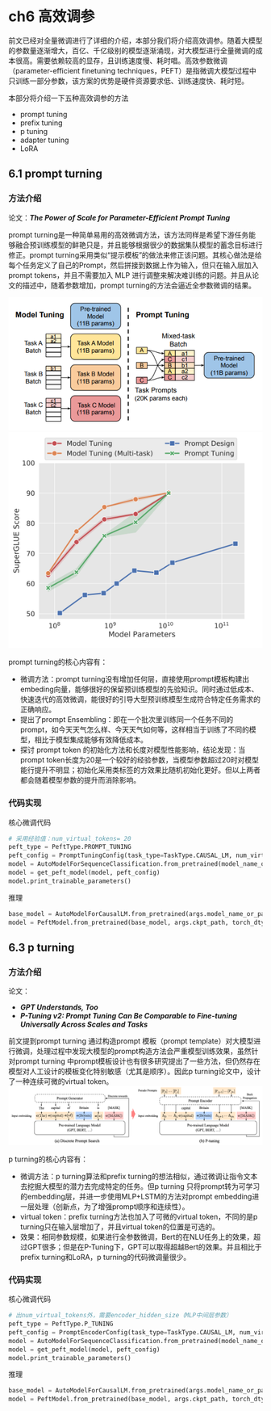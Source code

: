 # ch6 高效调参
前文已经对全量微调进行了详细的介绍，本部分我们将介绍高效调参。随着大模型的参数量逐渐增大，百亿、千亿级别的模型逐渐涌现，对大模型进行全量微调的成本很高。需要依赖较高的显存，且训练速度慢、耗时唱。高效参数微调（parameter-efficient finetuning techniques，PEFT）是指微调大模型过程中只训练一部分参数，该方案的优势是硬件资源要求低、训练速度快、耗时短。

本部分将介绍一下五种高效调参的方法
- prompt tuning
- prefix tuning
- p tuning
- adapter tuning
- LoRA

## 6.1 prompt turning

### 方法介绍
论文：***The Power of Scale for Parameter-Efficient Prompt Tuning***

prompt turning是一种简单易用的高效微调方法，该方法同样是希望下游任务能够融合预训练模型的鲜艳只是，并且能够根据很少的数据集队模型的蓄念目标进行修正。prompt turning采用类似“提示模板”的做法来修正该问题。其核心做法是给每个任务定义了自己的Prompt，然后拼接到数据上作为输入，但只在输入层加入prompt tokens，并且不需要加入 MLP 进行调整来解决难训练的问题。并且从论文的描述中，随着参数增加，prompt turning的方法会逼近全参数微调的结果。

![prompt-tuning_1](imgs/prompt_turning1.png) ![prompt-tuning_2](imgs/prompt_turning_2.png)

prompt turning的核心内容有：
- 微调方法：prompt turning没有增加任何层，直接使用prompt模板构建出embeding向量，能够很好的保留预训练模型的先验知识。同时通过低成本、快速迭代的高效微调，能很好的引导大型预训练模型生成符合特定任务需求的正确响应。
- 提出了prompt Ensembling：即在一个批次里训练同一个任务不同的prompt，如今天天气怎么样、今天天气如何等，这样相当于训练了不同的模型，相比于模型集成能够有效降低成本。
- 探讨 prompt token 的初始化方法和长度对模型性能影响，结论发现：当prompt token长度为20是一个较好的经验参数，当模型参数超过20时对模型能行提升不明显；初始化采用类标签的方效果比随机初始化更好。但以上两者都会随着模型参数的提升而消除影响。

### 代码实现
核心微调代码
```python
# 采用经验值：num_virtual_tokens= 20
peft_type = PeftType.PROMPT_TUNING
peft_config = PromptTuningConfig(task_type=TaskType.CAUSAL_LM, num_virtual_tokens=20)
model = AutoModelForSequenceClassification.from_pretrained(model_name_or_path, return_dict=True)
model = get_peft_model(model, peft_config)
model.print_trainable_parameters()
```

推理
```python
base_model = AutoModelForCausalLM.from_pretrained(args.model_name_or_path, torch_dtype=load_type)
model = PeftModel.from_pretrained(base_model, args.ckpt_path, torch_dtype=load_type)
```


## 6.3 p turning

### 方法介绍
论文：
- ***GPT Understands, Too***
- ***P-Tuning v2: Prompt Tuning Can Be Comparable to Fine-tuning Universally Across Scales and Tasks***

前文提到prompt turning 通过构造prompt 模板（prompt template）对大模型进行微调，处理过程中发现大模型的prompt构造方法会严重模型训练效果，虽然针对prompt turning 中prompt模板设计也有很多研究提出了一些方法，但仍然存在模型对人工设计的模板变化特别敏感（尤其是顺序）。因此p turning论文中，设计了一种连续可微的virtual token。
![p-tuning](imgs/p_turning_1.png)

p turning的核心内容有：
- 微调方法：p turning算法和prefix turning的想法相似，通过微调让指令文本去挖掘大模型的潜力去完成特定的任务。但p turning 只将prompt转为可学习的embedding层，并进一步使用MLP+LSTM的方法对prompt embedding进一层处理（创新点，为了增强prompt顺序和连续性）。
- virtual token：prefix turning方法也加入了可微的virtual token，不同的是p turning只在输入层增加了，并且virtual token的位置是可选的。
- 效果：相同参数规模，如果进行全参数微调，Bert的在NLU任务上的效果，超过GPT很多；但是在P-Tuning下，GPT可以取得超越Bert的效果。并且相比于prefix turning和LoRA，p turning的代码微调量很少。

### 代码实现

核心微调代码
```python
# 出num_virtual_tokens外，需要encoder_hidden_size（MLP中间层参数）
peft_type = PeftType.P_TUNING
peft_config = PromptEncoderConfig(task_type=TaskType.CAUSAL_LM, num_virtual_tokens=20, encoder_hidden_size=128)
model = AutoModelForSequenceClassification.from_pretrained(model_name_or_path, return_dict=True)
model = get_peft_model(model, peft_config)
model.print_trainable_parameters()
```

推理
```python
base_model = AutoModelForCausalLM.from_pretrained(args.model_name_or_path, torch_dtype=load_type)
model = PeftModel.from_pretrained(base_model, args.ckpt_path, torch_dtype=load_type)
```
